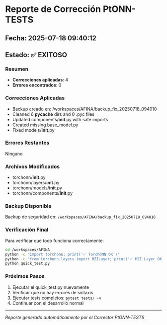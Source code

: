 # Reporte de Corrección PtONN-TESTS
## Fecha: 2025-07-18 09:40:12
## Estado: ✅ EXITOSO

### Resumen
- **Correcciones aplicadas**: 4
- **Errores encontrados**: 0

### Correcciones Aplicadas
- Backup creado en: /workspaces/AFINA/backup_fix_20250718_094010
- Cleaned 6 __pycache__ dirs and 0 .pyc files
- Updated components/__init__.py with safe imports
- Created missing base_model.py
- Fixed models/__init__.py

### Errores Restantes
Ninguno

### Archivos Modificados
- torchonn/__init__.py
- torchonn/layers/__init__.py
- torchonn/models/__init__.py
- torchonn/components/__init__.py

### Backup Disponible
Backup de seguridad en: `/workspaces/AFINA/backup_fix_20250718_094010`

### Verificación Final
Para verificar que todo funciona correctamente:

```bash
cd /workspaces/AFINA
python -c "import torchonn; print('✅ TorchONN OK')"
python -c "from torchonn.layers import MZILayer; print('✅ MZI Layer OK')"
python quick_test.py
```

### Próximos Pasos
1. Ejecutar el quick_test.py nuevamente
2. Verificar que no hay errores de sintaxis
3. Ejecutar tests completos: `pytest tests/ -v`
4. Continuar con el desarrollo normal

---
*Reporte generado automáticamente por el Corrector PtONN-TESTS*

